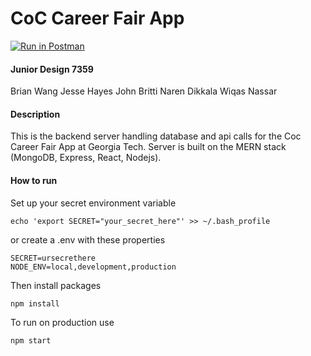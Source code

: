 # CoC Career Fair App
[![Run in Postman](https://run.pstmn.io/button.svg)](https://www.getpostman.com/collections/8e36319eb404a47c7dee)

#### Junior Design 7359
Brian Wang
Jesse Hayes
John Britti
Naren Dikkala
Wiqas Nassar


#### Description
This is the backend server handling database and api calls for the Coc Career Fair App at Georgia Tech. Server is built on the MERN stack (MongoDB, Express, React, Nodejs).


#### How to run
Set up your secret environment variable
```
echo 'export SECRET="your_secret_here"' >> ~/.bash_profile
```
or create a .env with these properties
```
SECRET=ursecrethere
NODE_ENV=local,development,production
```
Then install packages
```
npm install
```

To run on production use
```
npm start
```

